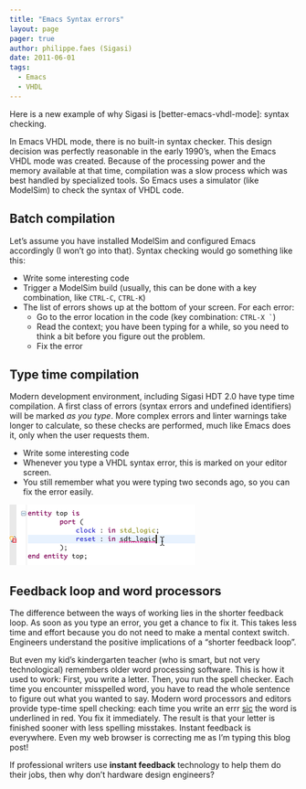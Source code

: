 ```yaml
---
title: "Emacs Syntax errors"
layout: page 
pager: true
author: philippe.faes (Sigasi)
date: 2011-06-01
tags: 
  - Emacs
  - VHDL
---
```

Here is a new example of why Sigasi is [better-emacs-vhdl-mode]: syntax checking.

In Emacs VHDL mode, there is no built-in syntax checker. This design
decision was perfectly reasonable in the early 1990’s, when the Emacs
VHDL mode was created. Because of the processing power and the memory
available at that time, compilation was a slow process which was best
handled by specialized tools. So Emacs uses a simulator (like ModelSim)
to check the syntax of VHDL code.

Batch compilation
-----------------

Let’s assume you have installed ModelSim and configured Emacs
accordingly (I won’t go into that). Syntax checking would go something
like this:

-   Write some interesting code
-   Trigger a ModelSim build (usually, this can be done with a key
    combination, like `CTRL-C`, `CTRL-K`)
-   The list of errors shows up at the bottom of your screen. For each
    error:
    -   Go to the error location in the code (key combination: `` CTRL-X ` ``)
    -   Read the context; you have been typing for a while, so you need
        to think a bit before you figure out the problem.
    -   Fix the error

Type time compilation
---------------------

Modern development environment, including Sigasi HDT 2.0 have type time
compilation. A first class of errors (syntax errors and undefined
identifiers) will be marked <em>as you type</em>. More complex errors
and linter warnings take longer to calculate, so these checks are
performed, much like Emacs does it, only when the user requests them.

-   Write some interesting code
-   Whenever you type a VHDL syntax error, this is marked on your editor
    screen.
-   You still remember what you were typing two seconds ago, so you can
    fix the error easily.

![Type-time error checking in Sigasi HDT 2.0](images/type_time_error.png)

Feedback loop and word processors
---------------------------------

The difference between the ways of working lies in the shorter feedback
loop. As soon as you type an error, you get a chance to fix it. This
takes less time and effort because you do not need to make a mental
context switch. Engineers understand the positive implications of a
“shorter feedback loop”.

But even my kid’s kindergarten teacher (who is smart, but not very
technological) remembers older word processing software. This is how it
used to work: First, you write a letter. Then, you run the spell
checker. Each time you encounter misspelled word, you have to read the
whole sentence to figure out what you wanted to say. Modern word
processors and editors provide type-time spell checking: each time you
write an errr [sic](http://en.wikipedia.org/wiki/Sic) the
word is underlined in red. You fix it immediately. The result is that
your letter is finished sooner with less spelling misstakes. Instant
feedback is everywhere. Even my web browser is correcting me as I’m
typing this blog post!

If professional writers use **instant feedback** technology to help them
do their jobs, then why don’t hardware design engineers?
